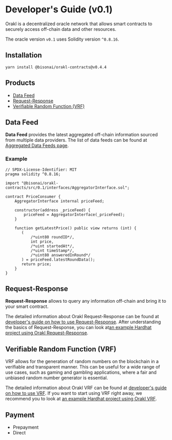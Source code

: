 # Developer's Guide (v0.1)

Orakl is a decentralized oracle network that allows smart contracts to securely access off-chain data and other resources.

The oracle version `v0.1` uses Solidity version `^0.8.16`.

## Installation

```
yarn install @bisonai/orakl-contracts@v0.4.4
```

## Products

* [Data Feed](#data-feed)
* [Request-Response](#request-response)
* [Verifiable Random Function (VRF)](#verifiable-random-function-vrf)

## Data Feed

**Data Feed** provides the latest aggregated off-chain information sourced from multiple data providers.
The list of data feeds can be found at [Aggregated Data Feeds page](aggregated-data-feeds.md).

### Example

```Solidity
// SPDX-License-Identifier: MIT
pragma solidity ^0.8.16;

import "@bisonai/orakl-contracts/src/0.1/interfaces/AggregatorInterface.sol";

contract PriceConsumer {
    AggregatorInterface internal priceFeed;

    constructor(address _priceFeed) {
        priceFeed = AggregatorInterface(_priceFeed);
    }

    function getLatestPrice() public view returns (int) {
       (
           /*uint80 roundID*/,
           int price,
           /*uint startedAt*/,
           /*uint timeStamp*/,
           /*uint80 answeredInRound*/
       ) = priceFeed.latestRoundData();
       return price;
    }
}

```

## Request-Response

**Request-Response** allows to query any information off-chain and bring it to your smart contract.

The detailed information about Orakl Request-Response can be found at [developer's guide on how to use Request-Response](request-response.md).
After understanding the basics of Request-Response, you can look at[an example Hardhat project using Orakl Request-Response](https://github.com/Bisonai/vrf-consumer).

<!--
### Request-Response - HTTP GET Single Word Response
### Request-Response - HTTP GET Multi-Variable Word Responses
### Request-Response - HTTP GET Element in Array Response
### Request-Response - HTTP GET Large Responses
-->

## Verifiable Random Function (VRF)

VRF allows for the generation of random numbers on the blockchain in a verifiable and transparent manner.
This can be useful for a wide range of use cases, such as gaming and gambling applications, where a fair and unbiased random number generator is essential.

The detailed information about Orakl VRF can be found at [developer's guide on how to use VRF](vrf.md).
If you want to start using VRF right away, we recommend you to look at [an example Hardhat project using Orakl VRF](https://github.com/Bisonai/vrf-consumer).

## Payment

* Prepayment
* Direct

